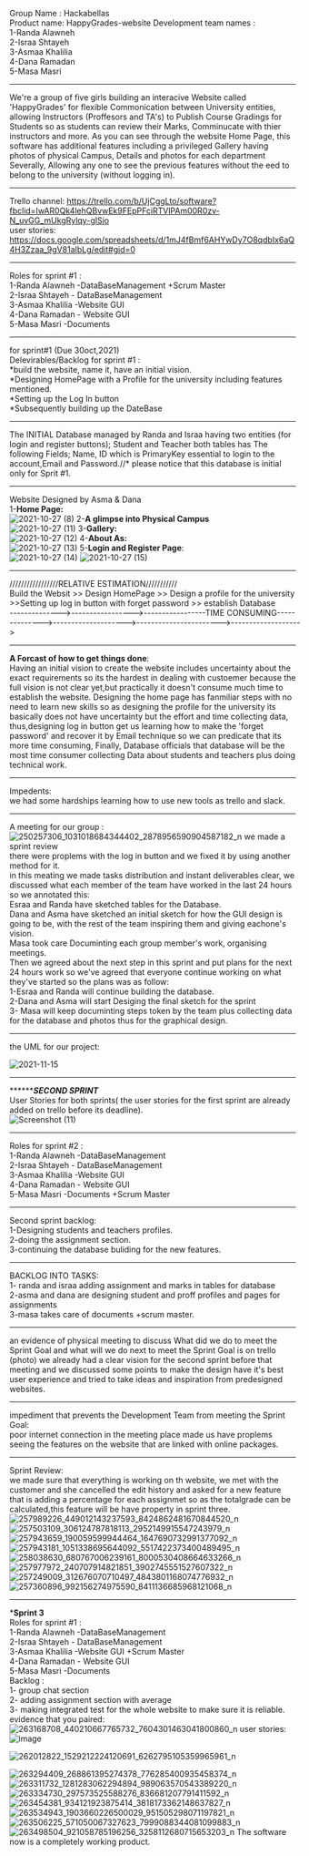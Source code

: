 Group Name : Hackabellas <br />
Product name: HappyGrades-website
Development team names : <br />
1-Randa Alawneh<br /> 
2-Israa Shtayeh  <br />
3-Asmaa Khalilia<br />
4-Dana Ramadan  <br />
5-Masa Masri 
______________________________________________________________________________________________________________________________________________________________________________

We're a group of five girls building an interacive Website called 'HappyGrades' for flexible Commonication between University entities, allowing Instructors (Proffesors and TA's) to Publish  Course Gradings for Students so as students can review their Marks, Comminucate with thier instructors and more.
As you can see through the website Home Page, this software  has additional features including a privileged Gallery having photos of physical Campus, Details and photos for each  department Severally, Allowing any one to see the previous features without the eed to belong to the university (without logging in).

_______________________________________________________________________________________________________________________________________________________________________________
Trello channel: https://trello.com/b/UjCggLto/software?fbclid=IwAR0Qk4lehQBvwEk9FEpPFciRTVlPAm00R0zv-N_uvGG_mUkgRylqy-gISio<br />
user stories: https://docs.google.com/spreadsheets/d/1mJ4fBmf6AHYwDy7O8qdbIx6aQ4H3Zzaa_9gV81aIbLg/edit#gid=0
_______________________________________________________________________________________________________________________________________________________________________________

Roles for sprint #1 : <br />
1-Randa Alawneh -DataBaseManagement +Scrum Master <br /> 
2-Israa Shtayeh - DataBaseManagement <br />
3-Asmaa Khalilia -Website GUI<br />
4-Dana Ramadan - Website GUI<br />
5-Masa Masri -Documents<br />
______________________________________________________________________________________________________________________________________________________________________________

for sprint#1 (Due 30oct,2021) <br />
Delevirables/Backlog for sprint #1 :<br />
*build the website, name it, have an initial vision. <br />
*Designing HomePage with a Profile for the university including features mentioned.<br />
*Setting up the Log In button <br />
*Subsequently building up the DateBase<br />
_______________________________________________________________________________________________________________________________________________________________________________

The INITIAL Database managed by Randa and Israa having two entities (for login and register buttons); Student and Teacher 
both tables has The following Fields; Name, ID which is PrimaryKey essential to login to the account,Email and Password.//* please notice that this database is initial only for Sprit #1.
_______________________________________________________________________________________________________________________________________________________________________________
Website Designed by Asma & Dana <br />
1-**Home Page:**<br />
![2021-10-27 (8)](https://user-images.githubusercontent.com/93239018/139057067-c73748ae-74bb-44bf-8fdd-9d692e8fb265.png)
2-**A glimpse into Physical Campus** <br />
![2021-10-27 (11)](https://user-images.githubusercontent.com/93239018/139059561-ca291c4d-175b-4ac8-917e-3f02db2cac4b.png)
3-**Gallery:**<br />
![2021-10-27 (12)](https://user-images.githubusercontent.com/93239018/139060231-41c2eda2-f4e8-4567-a44d-fd98080e2d87.png)
4-**About As:**<br />
![2021-10-27 (13)](https://user-images.githubusercontent.com/93239018/139060440-01675498-4474-4c5f-b219-3a0f1e22a9bc.png)
5-**Login and Register Page**:<br />
![2021-10-27 (14)](https://user-images.githubusercontent.com/93239018/139060818-0543440e-2a40-4c5b-9038-87ea0c096bd4.png)
![2021-10-27 (15)](https://user-images.githubusercontent.com/93239018/139063613-b2ef18dd-6fdc-4008-9bdb-83fb52acff18.png)
_______________________________________________________________________________________________________________________________________________________________________________

/////////////////RELATIVE ESTIMATION///////////<br />
Build the Websit >> Design HomePage >> Design a profile for the university >>Setting up log in button with forget password >> establish Database<br />
-------------->----------------->-----------------TIME CONSUMING-------------->-------------------->----------------------->-------------------><br />
_______________________________________________________________________________________________________________________________________________________________________________
**A Forcast of how to get things done**: <br />
Having  an initial vision to create the website includes uncertainty about the exact requirements so its the hardest in dealing with custoemer because the full vision is not clear yet,but practically it doesn't consume much time to establish the website.
Designing the home page has fanmiliar steps with no need to learn new skills
so as designing the profile for the university its basically does not have uncertainty but the effort and time collecting data, 
thus,designing log in button get us learning how to make the 'forget password' and recover it by Email technique so we can predicate that its more time consuming,
Finally, Database officials that database will be the most time consumer collecting Data about students and teachers plus doing technical work.
_______________________________________________________________________________________________________________________________________________________________________________
Impedents:<br />
we had some hardships learning how to use new tools as trello and slack.
_______________________________________________________________________________________________________________________________________________________________________________
A meeting for our group : <br />
![250257306_1031018684344402_2878956590904587182_n](https://user-images.githubusercontent.com/93239018/139502984-525eb784-d0a5-400e-b3aa-2b744214a62d.jpg)
we made a sprint review<br />
there were proplems with the log in button and we fixed it by using another method for it.<br />
in this meating we made tasks distribution and instant deliverables clear, we discussed what each member of the team have worked in the last 24 hours so we annotated this:<br />
Esraa and Randa have sketched tables for the Database.<br />
Dana and Asma have sketched an initial sketch for how the GUI design is going to be, with the rest of the team inspiring them and giving eachone's vision.<br />
Masa took care Documinting each group member's work, organising meetings.<br />
Then we agreed about the next step in this sprint and put plans for the next 24 hours work so we've agreed that everyone continue working on what they've started so the plans was as follow:<br />
1-Esraa and Randa will continue building the database.<br />
2-Dana and Asma will start Desiging the final sketch for the sprint <br />
3- Masa will keep documinting steps token by the team plus collecting data for the database and photos thus for the graphical design.<br />

_______________________________________________________________________________________________________________________________________________________________________________

the UML for our project: <br />

![2021-11-15](https://user-images.githubusercontent.com/93239018/141845444-f84f68f0-560d-4533-a0ab-5a527a76149f.png)

_______________________________________________________________________________________________________________________________________________________________________________
*****************SECOND SPRINT*********** <br />
User Stories for both sprints( the user stories for the first sprint are already added on trello before its deadline). <br />
![Screenshot (11)](https://user-images.githubusercontent.com/93239018/142060255-5a7ab16d-d23e-4e40-9d88-753ce9f93745.png)
_______________________________________________________________________________________________________________________________________________________________________________
Roles for sprint #2 : <br />
1-Randa Alawneh -DataBaseManagement  <br /> 
2-Israa Shtayeh - DataBaseManagement <br />
3-Asmaa Khalilia -Website GUI<br />
4-Dana Ramadan - Website GUI<br />
5-Masa Masri -Documents +Scrum Master <br />
_______________________________________________________________________________________________________________________________________________________________________________
Second sprint backlog:<br />
1-Designing students and teachers profiles.<br />
2-doing the assignment section. <br />
3-continuing the database buliding for the new features.<br />
_______________________________________________________________________________________________________________________________________________________________________________
BACKLOG INTO TASKS:<br />
1- randa and israa adding assignment and marks in tables for database<br />
2-asma and dana are designing student and proff profiles and pages for assignments <br />
3-masa takes care of documents +scrum master.<br />
_______________________________________________________________________________________________________________________________________________________________________________
an evidence of physical meeting to discuss What did we do to meet the Sprint Goal and what will we do  next  to meet the Sprint Goal is on trello (photo)
we already had a clear vision for the second sprint before that meeting and we discussed some points to make the design have it's best user experience and tried to take ideas and inspiration from predesigned websites.
_______________________________________________________________________________________________________________________________________________________________________________
 impediment that prevents the Development Team from meeting the Sprint Goal:<br />
poor internet connection in the meeting place made us have proplems seeing the features on the website that are linked with online packages.
_______________________________________________________________________________________________________________________________________________________________________________
Sprint Review:<br />
we made sure that everything is working on th website, we met with the customer and she cancelled the edit history and asked for a new feature that is adding a percentage for each assignmet so as the totalgrade can be calculated,this feature will be have property in sprint three.
![257989226_449012143237593_8424862481670844520_n](https://user-images.githubusercontent.com/93239018/142074983-27f079ac-4a47-41d7-9040-95de4d67cd91.jpg)
![257503109_306124787818113_2952149915547243979_n](https://user-images.githubusercontent.com/93239018/142074994-b181be3a-4a6e-43e7-8dbd-cd7aab1f502d.jpg)
![257943659_190059599944464_1647690732991377092_n](https://user-images.githubusercontent.com/93239018/142075027-d2d785e7-21b1-40b6-84e5-bb5f3d451229.jpg)
![257943181_1051338695644092_5517422373400489495_n](https://user-images.githubusercontent.com/93239018/142075032-3f621b49-f5e2-4f58-870a-cf5ff260bc89.jpg)
![258038630_680767006239161_8000530408664633266_n](https://user-images.githubusercontent.com/93239018/142266974-a113748d-e06d-42b4-9417-9c398f800991.png)
![257977972_240707914821851_3902745551527607322_n](https://user-images.githubusercontent.com/93239018/142266979-e75f44db-3253-4211-9d47-5cd1afe513ec.png)
![257249009_312676070710497_4843801168074776932_n](https://user-images.githubusercontent.com/93239018/142266983-e8fa7c15-b592-46c7-9a34-0f52b0035f08.png)
![257360896_992156274975590_8411136685968121068_n](https://user-images.githubusercontent.com/93239018/142266994-c432124b-344f-4cd3-aa76-1720fd57b415.png)

_______________________________________________________________________________________________________________________________________________________________________________
***Sprint 3**<br />
Roles for sprint #1 : <br />
1-Randa Alawneh -DataBaseManagement  <br /> 
2-Israa Shtayeh - DataBaseManagement <br />
3-Asmaa Khalilia -Website GUI +Scrum Master<br />
4-Dana Ramadan - Website GUI<br />
5-Masa Masri -Documents <br />
Backlog :<br />
1- group chat section<br />
2- adding assignment section with average  <br />
3- making integrated test for the whole website to make sure it is reliable.<br />
evidence that you paired:
![263168708_440210667765732_7604301463041800860_n](https://user-images.githubusercontent.com/93239018/144750426-5936c2a1-9c6c-4510-9f76-d30f2ddf0df7.jpg)
user stories:
![image](https://user-images.githubusercontent.com/87979220/144224460-096ffbd1-1a40-4568-a376-f0356f92c753.png)

![262012822_1529212224120691_6262795105359965961_n](https://user-images.githubusercontent.com/93239018/144753666-0451045b-b612-48ce-938a-196cfb3b5d9c.jpg)

![263294409_268861395274378_776285400935458374_n](https://user-images.githubusercontent.com/93239018/144753670-9b513703-d391-42bb-b6b4-69c9101dca78.jpg)
![263311732_1281283062294894_989063570543389220_n](https://user-images.githubusercontent.com/93239018/144753673-950803ba-4d9b-4fa4-9ce4-0d1c1f351aeb.jpg)
![263334730_297573525588276_836681207791411592_n](https://user-images.githubusercontent.com/93239018/144753682-032200e7-4ee5-4385-b5b7-dd1208ab0d18.jpg)
![263454381_934121923875414_3818173362148637827_n](https://user-images.githubusercontent.com/93239018/144753686-9c05129f-3a9f-4385-9e30-0874950a1c3b.jpg)
![263534943_1903660226500029_951505298071197821_n](https://user-images.githubusercontent.com/93239018/144753691-c896d2d8-70a5-4f44-a2ce-fa342263d98e.jpg)
![263506225_571050067327623_7999088344081099883_n](https://user-images.githubusercontent.com/93239018/144753693-c6fba808-a2f2-4527-b8c7-60b3c6e54e2c.jpg)
![263498504_921058785196256_3258112680715653203_n](https://user-images.githubusercontent.com/93239018/144753695-ce57cf53-88fb-4814-9a1b-23e1f8767d07.jpg)
The software now is a completely working product.
